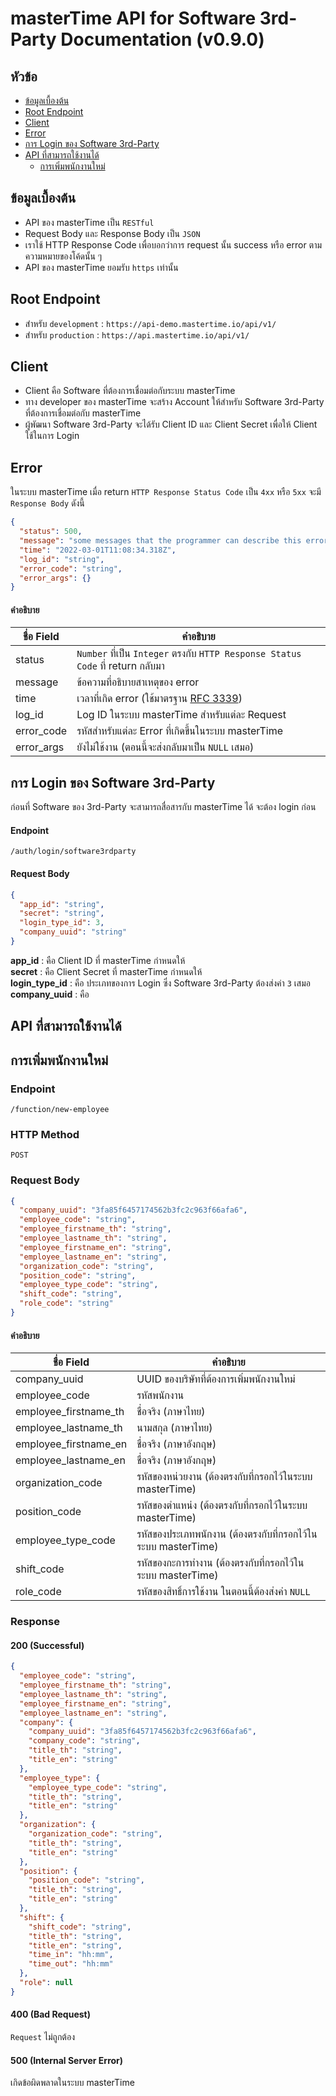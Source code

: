 # masterTime API for Software 3rd-Party Documentation (v0.9.0)

## หัวข้อ

- [ข้อมูลเบื้องต้น](#ข้อมูลเบื้องต้น)
- [Root Endpoint](#root-endpoint)
- [Client](#client)
- [Error](#error)
- [การ Login ของ Software 3rd-Party](#การ-login-ของ-software-3rd-party)
- [API ที่สามารถใช้งานได้](#API-ที่สามารถใช้งานได้)
    - [การเพิ่มพนักงานใหม่](#การเพิ่มพนักงานใหม่)

## ข้อมูลเบื้องต้น

- API ของ masterTime เป็น `RESTful`
- Request Body และ Response Body เป็น `JSON`
- เราใช้ HTTP Response Code เพื่อบอกว่าการ request นั้น success หรือ error ตามความหมายของโค้ดนั้น ๆ
- API ของ masterTime ยอมรับ `https` เท่านั้น

## Root Endpoint

- สำหรับ `development` : `https://api-demo.mastertime.io/api/v1/`
- สำหรับ `production` : `https://api.mastertime.io/api/v1/`

## Client

- Client คือ Software ที่ต้องการเชื่อมต่อกับระบบ masterTime
- ทาง developer ของ masterTime จะสร้าง Account ให้สำหรับ Software 3rd-Party ที่ต้องการเชื่อมต่อกับ masterTime
- ผู้พัฒนา Software 3rd-Party จะได้รับ Client ID และ Client Secret เพื่อให้ Client ใช้ในการ Login

## Error

ในระบบ masterTime เมื่อ return `HTTP Response Status Code` เป็น `4xx` หรือ `5xx` จะมี `Response Body` ดังนี้

```json
{
  "status": 500,
  "message": "some messages that the programmer can describe this error",
  "time": "2022-03-01T11:08:34.318Z",
  "log_id": "string",
  "error_code": "string",
  "error_args": {}
}
```

#### คำอธิบาย

| ชื่อ Field | คำอธิบาย                                                                                 |
|------------|------------------------------------------------------------------------------------------|
| status     | `Number` ที่เป็น `Integer` ตรงกับ `HTTP Response Status Code` ที่ return กลับมา          |
| message    | ข้อความที่อธิบายสาเหตุของ error                                                          |
| time       | เวลาที่เกิด error (ใช้มาตรฐาน [RFC 3339](https://datatracker.ietf.org/doc/html/rfc3339)) |
| log_id     | Log ID ในระบบ masterTime สำหรับแต่ละ Request                                             |
| error_code | รหัสสำหรับแต่ละ Error ที่เกิดขึ้นในระบบ masterTime                                       |
| error_args | ยังไม่ใช้งาน (ตอนนี้จะส่งกลับมาเป็น `NULL` เสมอ)                                         |

## การ Login ของ Software 3rd-Party
ก่อนที่ Software ของ 3rd-Party จะสามารถสื่อสารกับ masterTime ได้ จะต้อง login ก่อน

#### Endpoint

`/auth/login/software3rdparty`

#### Request Body

```json
{
  "app_id": "string",
  "secret": "string",
  "login_type_id": 3,
  "company_uuid": "string"
}
```

__app_id__ : คือ Client ID ที่ masterTime กำหนดให้ <br>
__secret__ : คือ Client Secret ที่ masterTime กำหนดให้ <br>
__login_type_id__ : คือ ประเภทของการ Login ซึ่ง Software 3rd-Party ต้องส่งค่า `3` เสมอ <br>
__company_uuid__ : คือ

## API ที่สามารถใช้งานได้

## การเพิ่มพนักงานใหม่

### Endpoint

`/function/new-employee`

### HTTP Method

`POST`

### Request Body

```json
{
  "company_uuid": "3fa85f6457174562b3fc2c963f66afa6",
  "employee_code": "string",
  "employee_firstname_th": "string",
  "employee_lastname_th": "string",
  "employee_firstname_en": "string",
  "employee_lastname_en": "string",
  "organization_code": "string",
  "position_code": "string",
  "employee_type_code": "string",
  "shift_code": "string",
  "role_code": "string"
}
```

#### คำอธิบาย

| ชื่อ Field            | คำอธิบาย                                                     |
|-----------------------|--------------------------------------------------------------|
| company_uuid          | UUID ของบริษัทที่ต้องการเพิ่มพนักงานใหม่                     |
| employee_code         | รหัสพนักงาน                                                  |
| employee_firstname_th | ชื่อจริง (ภาษาไทย)                                           |
| employee_lastname_th  | นามสกุล (ภาษาไทย)                                            |
| employee_firstname_en | ชื่อจริง (ภาษาอังกฤษ)                                        |
| employee_lastname_en  | ชื่อจริง (ภาษาอังกฤษ)                                        |
| organization_code     | รหัสของหน่วยงาน (ต้องตรงกับที่กรอกไว้ในระบบ masterTime)      |
| position_code         | รหัสของตำแหน่ง (ต้องตรงกับที่กรอกไว้ในระบบ masterTime)       |
| employee_type_code    | รหัสของประเภทพนักงาน (ต้องตรงกับที่กรอกไว้ในระบบ masterTime) |
| shift_code            | รหัสของกะการทำงาน (ต้องตรงกับที่กรอกไว้ในระบบ masterTime)    |
| role_code             | รหัสของสิทธิ์การใช้งาน ในตอนนี้ต้องส่งค่า `NULL`             |

### Response

#### 200 (Successful)

```json
{
  "employee_code": "string",
  "employee_firstname_th": "string",
  "employee_lastname_th": "string",
  "employee_firstname_en": "string",
  "employee_lastname_en": "string",
  "company": {
    "company_uuid": "3fa85f6457174562b3fc2c963f66afa6",
    "company_code": "string",
    "title_th": "string",
    "title_en": "string"
  },
  "employee_type": {
    "employee_type_code": "string",
    "title_th": "string",
    "title_en": "string"
  },
  "organization": {
    "organization_code": "string",
    "title_th": "string",
    "title_en": "string"
  },
  "position": {
    "position_code": "string",
    "title_th": "string",
    "title_en": "string"
  },
  "shift": {
    "shift_code": "string",
    "title_th": "string",
    "title_en": "string",
    "time_in": "hh:mm",
    "time_out": "hh:mm"
  },
  "role": null
}
```

#### 400 (Bad Request)

`Request` ไม่ถูกต้อง

#### 500 (Internal Server Error)

เกิดข้อผิดพลาดในระบบ masterTime